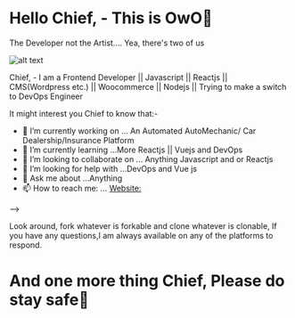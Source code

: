 # Hello Chief, - This is OwO👋
The Developer not the Artist.... Yea, there's two of us

![alt text](https://media-exp1.licdn.com/dms/image/C4E16AQEw0FKfxZ8xkw/profile-displaybackgroundimage-shrink_200_800/0/1617858551847?e=1628121600&v=beta&t=NJcH0v8sdSTgm13pYMgXQNnfB7Ol_s0SFTG9bCI0N7g)


Chief, - I am a Frontend Developer || Javascript || Reactjs || CMS(Wordpress etc.) || Woocommerce || Nodejs || Trying to make a switch to DevOps Engineer

It might interest you Chief to know that:-
- 🔭 I’m currently working on ... An Automated AutoMechanic/ Car Dealership/Insurance Platform 
- 🌱 I’m currently learning ...More Reactjs || Vuejs and DevOps
- 👯 I’m looking to collaborate on ... Anything Javascript and or Reactjs
- 🤔 I’m looking for help with ...DevOps and Vue js
- 💬 Ask me about ...Anything
- 📫 How to reach me: ... [Website:](https://byteloops.com)

-->

Look around, fork whatever is forkable and clone whatever is clonable, If you have any questions,I am always available on any of the platforms to respond.

# And one more thing Chief, Please do stay safe👋
